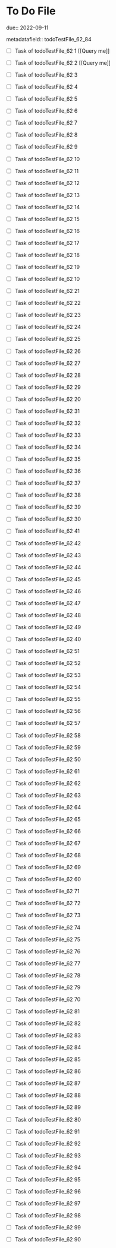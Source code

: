 # To Do File

due:: 2022-09-11

metadatafield:: todoTestFile_62_84

- [ ] Task of todoTestFile_62 1 [[Query me]]
- [ ] Task of todoTestFile_62 2 [[Query me]]
- [ ] Task of todoTestFile_62 3
- [ ] Task of todoTestFile_62 4
- [ ] Task of todoTestFile_62 5
- [ ] Task of todoTestFile_62 6
- [ ] Task of todoTestFile_62 7
- [ ] Task of todoTestFile_62 8
- [ ] Task of todoTestFile_62 9
- [ ] Task of todoTestFile_62 10

- [ ] Task of todoTestFile_62 11 
- [ ] Task of todoTestFile_62 12 
- [ ] Task of todoTestFile_62 13
- [ ] Task of todoTestFile_62 14
- [ ] Task of todoTestFile_62 15
- [ ] Task of todoTestFile_62 16
- [ ] Task of todoTestFile_62 17
- [ ] Task of todoTestFile_62 18
- [ ] Task of todoTestFile_62 19
- [ ] Task of todoTestFile_62 10

- [ ] Task of todoTestFile_62 21 
- [ ] Task of todoTestFile_62 22 
- [ ] Task of todoTestFile_62 23
- [ ] Task of todoTestFile_62 24
- [ ] Task of todoTestFile_62 25
- [ ] Task of todoTestFile_62 26
- [ ] Task of todoTestFile_62 27
- [ ] Task of todoTestFile_62 28
- [ ] Task of todoTestFile_62 29
- [ ] Task of todoTestFile_62 20

- [ ] Task of todoTestFile_62 31 
- [ ] Task of todoTestFile_62 32 
- [ ] Task of todoTestFile_62 33
- [ ] Task of todoTestFile_62 34
- [ ] Task of todoTestFile_62 35
- [ ] Task of todoTestFile_62 36
- [ ] Task of todoTestFile_62 37
- [ ] Task of todoTestFile_62 38
- [ ] Task of todoTestFile_62 39
- [ ] Task of todoTestFile_62 30

- [ ] Task of todoTestFile_62 41 
- [ ] Task of todoTestFile_62 42 
- [ ] Task of todoTestFile_62 43
- [ ] Task of todoTestFile_62 44
- [ ] Task of todoTestFile_62 45
- [ ] Task of todoTestFile_62 46
- [ ] Task of todoTestFile_62 47
- [ ] Task of todoTestFile_62 48
- [ ] Task of todoTestFile_62 49
- [ ] Task of todoTestFile_62 40

- [ ] Task of todoTestFile_62 51 
- [ ] Task of todoTestFile_62 52 
- [ ] Task of todoTestFile_62 53
- [ ] Task of todoTestFile_62 54
- [ ] Task of todoTestFile_62 55
- [ ] Task of todoTestFile_62 56
- [ ] Task of todoTestFile_62 57
- [ ] Task of todoTestFile_62 58
- [ ] Task of todoTestFile_62 59
- [ ] Task of todoTestFile_62 50

- [ ] Task of todoTestFile_62 61 
- [ ] Task of todoTestFile_62 62 
- [ ] Task of todoTestFile_62 63
- [ ] Task of todoTestFile_62 64
- [ ] Task of todoTestFile_62 65
- [ ] Task of todoTestFile_62 66
- [ ] Task of todoTestFile_62 67
- [ ] Task of todoTestFile_62 68
- [ ] Task of todoTestFile_62 69
- [ ] Task of todoTestFile_62 60

- [ ] Task of todoTestFile_62 71 
- [ ] Task of todoTestFile_62 72 
- [ ] Task of todoTestFile_62 73
- [ ] Task of todoTestFile_62 74
- [ ] Task of todoTestFile_62 75
- [ ] Task of todoTestFile_62 76
- [ ] Task of todoTestFile_62 77
- [ ] Task of todoTestFile_62 78
- [ ] Task of todoTestFile_62 79
- [ ] Task of todoTestFile_62 70


- [ ] Task of todoTestFile_62 81 
- [ ] Task of todoTestFile_62 82 
- [ ] Task of todoTestFile_62 83
- [ ] Task of todoTestFile_62 84
- [ ] Task of todoTestFile_62 85
- [ ] Task of todoTestFile_62 86
- [ ] Task of todoTestFile_62 87
- [ ] Task of todoTestFile_62 88
- [ ] Task of todoTestFile_62 89
- [ ] Task of todoTestFile_62 80


- [ ] Task of todoTestFile_62 91 
- [ ] Task of todoTestFile_62 92 
- [ ] Task of todoTestFile_62 93
- [ ] Task of todoTestFile_62 94
- [ ] Task of todoTestFile_62 95
- [ ] Task of todoTestFile_62 96
- [ ] Task of todoTestFile_62 97
- [ ] Task of todoTestFile_62 98
- [ ] Task of todoTestFile_62 99
- [ ] Task of todoTestFile_62 90

